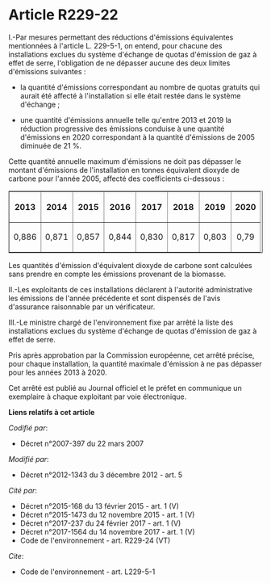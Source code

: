 # Article R229-22

I.-Par mesures permettant des réductions d'émissions équivalentes mentionnées à l'article L. 229-5-1, on entend, pour chacune
des installations exclues du système d'échange de quotas d'émission de gaz à effet de serre, l'obligation de ne dépasser
aucune des deux limites d'émissions suivantes :

- la quantité d'émissions correspondant au nombre de quotas gratuits qui aurait été affecté à l'installation si elle était
restée dans le système d'échange ;

- une quantité d'émissions annuelle telle qu'entre 2013 et 2019 la réduction progressive des émissions conduise à une
quantité d'émissions en 2020 correspondant à la quantité d'émissions de 2005 diminuée de 21 %. 

Cette quantité annuelle maximum d'émissions ne doit pas dépasser le montant d'émissions de l'installation en tonnes
équivalent dioxyde de carbone pour l'année 2005, affecté des coefficients ci-dessous : 

<table border="1">
  <tbody>
    <tr>
      <th>

2013 

</th>
      <th>

2014 

</th>
      <th>

2015 

</th>
      <th>

2016 

</th>
      <th>

2017 

</th>
      <th>

2018 

</th>
      <th>

2019 

</th>
      <th>

2020 

</th>
    </tr>
    <tr>
      <td align="center">

0,886 

</td>
      <td align="center">

0,871 

</td>
      <td align="center">

0,857 

</td>
      <td align="center">

0,844 

</td>
      <td align="center">

0,830 

</td>
      <td align="center">

0,817 

</td>
      <td align="center">

0,803 

</td>
      <td align="center">

0,79 

</td>
    </tr>
  </tbody>
</table>

Les quantités d'émission d'équivalent dioxyde de carbone sont calculées sans prendre en compte les émissions provenant de la
biomasse. 

II.-Les exploitants de ces installations déclarent à l'autorité administrative les émissions de l'année précédente et sont
dispensés de l'avis d'assurance raisonnable par un vérificateur. 

III.-Le ministre chargé de l'environnement fixe par arrêté la liste des installations exclues du système d'échange de quotas
d'émission de gaz à effet de serre. 

Pris après approbation par la Commission européenne, cet arrêté précise, pour chaque installation, la quantité maximale
d'émission à ne pas dépasser pour les années 2013 à 2020. 

Cet arrêté est publié au Journal officiel et le préfet en communique un exemplaire à chaque exploitant par voie électronique.

**Liens relatifs à cet article**

_Codifié par_:

  - Décret n°2007-397 du 22 mars 2007

_Modifié par_:

  - Décret n°2012-1343 du 3 décembre 2012 - art. 5

_Cité par_:

  - Décret n°2015-168 du 13 février 2015 - art. 1 (V)
  - Décret n°2015-1473 du 12 novembre 2015 - art. 1 (V)
  - Décret n°2017-237 du 24 février 2017 - art. 1 (V)
  - Décret n°2017-1564 du 14 novembre 2017 - art. 1 (V)
  - Code de l'environnement - art. R229-24 (VT)

_Cite_:

  - Code de l'environnement - art. L229-5-1
